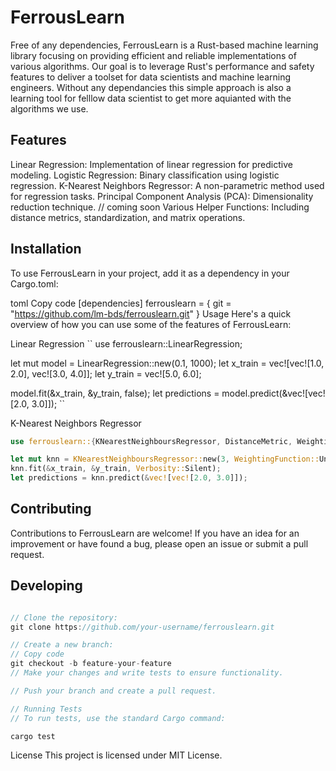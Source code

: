 # FerrousLearn

Free of any dependencies, FerrousLearn is a Rust-based machine learning library focusing on providing efficient and reliable implementations of various algorithms. Our goal is to leverage Rust's performance and safety features to deliver a toolset for data scientists and machine learning engineers.
Without any dependancies this simple approach is also a learning tool for felllow data scientist to get more aquianted with the algorithms we use.

## Features
Linear Regression: Implementation of linear regression for predictive modeling.
Logistic Regression: Binary classification using logistic regression.
K-Nearest Neighbors Regressor: A non-parametric method used for regression tasks.
Principal Component Analysis (PCA): Dimensionality reduction technique. // coming soon 
Various Helper Functions: Including distance metrics, standardization, and matrix operations.

## Installation
To use FerrousLearn in your project, add it as a dependency in your Cargo.toml:

toml
Copy code
[dependencies]
ferrouslearn = { git = "https://github.com/lm-bds/ferrouslearn.git" }
Usage
Here's a quick overview of how you can use some of the features of FerrousLearn:

Linear Regression
``
use ferrouslearn::LinearRegression;

let mut model = LinearRegression::new(0.1, 1000);
let x_train = vec![vec![1.0, 2.0], vec![3.0, 4.0]];
let y_train = vec![5.0, 6.0];

model.fit(&x_train, &y_train, false);
let predictions = model.predict(&vec![vec![2.0, 3.0]]);
``

K-Nearest Neighbors Regressor
```rust
use ferrouslearn::{KNearestNeighboursRegressor, DistanceMetric, WeightingFunction};

let mut knn = KNearestNeighboursRegressor::new(3, WeightingFunction::Uniform, DistanceMetric::Euclidean);
knn.fit(&x_train, &y_train, Verbosity::Silent);
let predictions = knn.predict(&vec![vec![2.0, 3.0]]);
```

## Contributing
Contributions to FerrousLearn are welcome! If you have an idea for an improvement or have found a bug, please open an issue or submit a pull request.

## Developing
```rust

// Clone the repository:
git clone https://github.com/your-username/ferrouslearn.git

// Create a new branch:
// Copy code
git checkout -b feature-your-feature
// Make your changes and write tests to ensure functionality.

// Push your branch and create a pull request.

// Running Tests
// To run tests, use the standard Cargo command:

cargo test
```

License
This project is licensed under MIT License.

